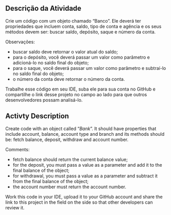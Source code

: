 ## Descrição da Atividade

Crie um código com um objeto chamado “Banco”. Ele deverá ter propriedades que incluem conta, saldo, tipo de conta e agência e os seus métodos devem ser: buscar saldo, depósito, saque e número da conta.
 
Observações:
- buscar saldo deve retornar o valor atual do saldo;
- para o depósito, você deverá passar um valor como parâmetro e adicioná-lo no saldo final do objeto;
- para o saque, você deverá passar um valor como parâmetro e subtraí-lo no saldo final do objeto;
- o número da conta deve retornar o número da conta.
 
Trabalhe esse código em seu IDE, suba ele para sua conta no GitHub e compartilhe o link desse projeto no campo ao lado para que outros desenvolvedores possam analisá-lo.

## Activty Description

Create code with an object called “*Bank*”. It should have properties that include account, balance, account type and branch and its methods should be: fetch balance, deposit, withdraw and account number.
 
Comments:
- fetch balance should return the current balance value;
- for the deposit, you must pass a value as a parameter and add it to the final balance of the object;
- for withdrawal, you must pass a value as a parameter and subtract it from the final balance of the object;
- the account number must return the account number.
 
Work this code in your IDE, upload it to your GitHub account and share the link to this project in the field on the side so that other developers can review it.